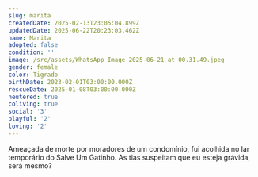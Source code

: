 ```yaml
---
slug: marita
createdDate: 2025-02-13T23:05:04.899Z
updatedDate: 2025-06-22T20:23:03.462Z
name: Marita
adopted: false
condition: ''
image: /src/assets/WhatsApp Image 2025-06-21 at 00.31.49.jpeg
gender: female
color: Tigrado
birthDate: 2023-02-01T03:00:00.000Z
rescueDate: 2025-01-08T03:00:00.000Z
neutered: true
coliving: true
social: '3'
playful: '2'
loving: '2'
---
```



Ameaçada de morte por moradores de um condomínio, fui acolhida no lar temporário do Salve Um Gatinho. As tias suspeitam que eu esteja grávida, será mesmo?
